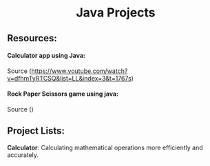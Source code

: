 <h1 align="center">Java Projects</h1>

## Resources:
#### Calculator app using Java:
Source (https://www.youtube.com/watch?v=dfhmTyRTCSQ&list=LL&index=3&t=1767s)

#### Rock Paper Scissors game using java:
Source ()

## Project Lists:
**Calculator**: Calculating mathematical operations more efficiently and accurately.
 
